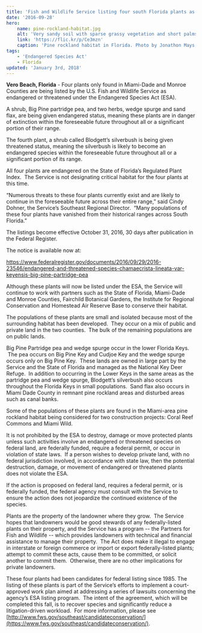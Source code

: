 ```yaml
---
title: 'Fish and Wildlife Service listing four south Florida plants as threatened or endangered'
date: '2016-09-28'
hero:
    name: pine-rockland-habitat.jpg
    alt: 'Very sandy soil with sparse grassy vegetation and short palms.'
    link: 'https://flic.kr/p/Ce3mzn'
    caption: 'Pine rockland habitat in Florida. Photo by Jonathon Mays, FWC.'
tags:
    - 'Endangered Species Act'
    - Florida
updated: 'January 3rd, 2018'
---
```

**Vero Beach, Florida** - Four plants only found in Miami-Dade and Monroe Counties are being listed by the U.S. Fish and Wildlife Service as endangered or threatened under the Endangered Species Act (ESA).  

A shrub, Big Pine partridge pea, and two herbs, wedge spurge and sand flax, are being given endangered status, meaning these plants are in danger of extinction within the foreseeable future throughout all or a significant portion of their range.

The fourth plant, a shrub called Blodgett’s silverbush is being given threatened status, meaning the silverbush is likely to become an endangered species within the foreseeable future throughout all or a significant portion of its range.

All four plants are endangered on the State of Florida’s Regulated Plant Index.  The Service is not designating critical habitat for the four plants at this time.  

“Numerous threats to these four plants currently exist and are likely to continue in the foreseeable future across their entire range,” said Cindy Dohner, the Service’s Southeast Regional Director.  “Many populations of these four plants have vanished from their historical ranges across South Florida.”

The listings become effective October 31, 2016, 30 days after publication in the Federal Register.  

The notice is available now at:

https://www.federalregister.gov/documents/2016/09/29/2016-23546/endangered-and-threatened-species-chamaecrista-lineata-var-keyensis-big-pine-partridge-pea

Although these plants will now be listed under the ESA, the Service will continue to work with partners such as the State of Florida, Miami-Dade and Monroe Counties, Fairchild Botanical Gardens, the Institute for Regional Conservation and Homestead Air Reserve Base to conserve their habitat.   

The populations of these plants are small and isolated because most of the surrounding habitat has been developed.  They occur on a mix of public and private land in the two counties.  The bulk of the remaining populations are on public lands.  

Big Pine Partridge pea and wedge spurge occur in the lower Florida Keys.  The pea occurs on Big Pine Key and Cudjoe Key and the wedge spurge occurs only on Big Pine Key.  These lands are owned in large part by the Service and the State of Florida and managed as the National Key Deer Refuge.  In addition to occurring in the Lower Keys in the same areas as the partridge pea and wedge spurge, Blodgett’s silverbush also occurs throughout the Florida Keys in small populations.  Sand flax also occurs in Miami Dade County in remnant pine rockland areas and disturbed areas such as canal banks.

Some of the populations of these plants are found in the Miami-area pine rockland habitat being considered for two construction projects: Coral Reef Commons and Miami Wild.

It is not prohibited by the ESA to destroy, damage or move protected plants unless such activities involve an endangered or threatened species on federal land, are federally funded, require a federal permit, or occur in violation of state laws.  If a person wishes to develop private land, with no federal jurisdiction involved, in accordance with state law, then the potential destruction, damage, or movement of endangered or threatened plants does not violate the ESA.  

If the action is proposed on federal land, requires a federal permit, or is federally funded, the federal agency must consult with the Service to ensure the action does not jeopardize the continued existence of the species.

Plants are the property of the landowner where they grow.  The Service hopes that landowners would be good stewards of any federally-listed plants on their property, and the Service has a program -- the Partners for Fish and Wildlife -- which provides landowners with technical and financial assistance to manage their property.  The Act does make it illegal to engage in interstate or foreign commerce or import or export federally-listed plants; attempt to commit these acts, cause them to be committed, or solicit another to commit them.  Otherwise, there are no other implications for private landowners.   

These four plants had been candidates for federal listing since 1985\. The listing of these plants is part of the Service’s efforts to implement a court-approved work plan aimed at addressing a series of lawsuits concerning the agency’s ESA listing program.  The intent of the agreement, which will be completed this fall, is to recover species and significantly reduce a litigation-driven workload.  For more information, please see [http://www.fws.gov/southeast/candidateconservation/](https://www.fws.gov/southeast/candidateconservation/).
